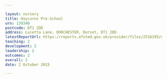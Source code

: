 ```yaml
---

layout: nursery
title: Haycorns Pre-School
urn: 139340
postcode: DT1 2DD
address: Lucetta Lane, DORCHESTER, Dorset, DT1 2DD
latestReportUrl: https://reports.ofsted.gov.uk/provider/files/2516193/urn/139340.pdf
teaching: 2
development: 2
leadership: 2
outcomes: 2
overall: 2
date: 2 October 2015

---
```

